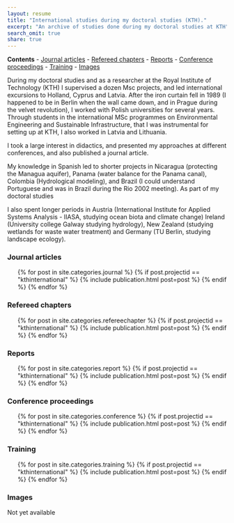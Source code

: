 ```yaml
---
layout: resume
title: "International studies during my doctoral studies (KTH)."
excerpt: "An archive of studies done during my doctoral studies at KTH"
search_omit: true
share: true
---
```

**Contents**
	\- [Journal articles](#journal-articles)
	\- [Refereed chapters](#refereed-chapters)
	\- [Reports](#reports)
	\- [Conference proceedings](#conference-proceedings)
	\- [Training](#training)
	\- [Images](#images)

During my doctoral studies and as a researcher at the Royal Institute of Technology (KTH) I supervised a dozen Msc projects, and led international excursions to Holland, Cyprus and Latvia. After the iron curtain fell in 1989 (I happened to be in Berlin when the wall came down, and in Prague during the velvet revolution), I worked with Polish universities for several years. Through students in the international MSc programmes on Environmental Engineering and Sustainable Infrastructure, that I was instrumental for setting up at KTH, I also worked in Latvia and Lithuania.

I took a large interest in didactics, and presented my approaches at different conferences, and also published a journal article.

My knowledge in Spanish led to shorter projects in Nicaragua (protecting the Managua aquifer), Panama (water balance for the Panama canal), Colombia (Hydrological modeling), and Brazil (I could understand Portuguese and was in Brazil during the Rio 2002 meeting). As part of my doctoral studies

I also spent longer periods in Austria (International Institute for Applied Systems Analysis - IIASA, studying ocean biota and climate change) Ireland (University college Galway studying hydrology), New Zealand (studying wetlands for waste water treatment) and Germany (TU Berlin, studying landscape ecology).

### Journal articles

<ul class="post-list">
{% for post in site.categories.journal %}
  {% if post.projectid == "kthinternational" %}
    {% include publication.html post=post %}
  {% endif %}
{% endfor %}  
</ul>

### Refereed chapters

<ul class="post-list">
{% for post in site.categories.refereechapter %}
  {% if post.projectid == "kthinternational" %}
    {% include publication.html post=post %}
  {% endif %}
{% endfor %}  
</ul>

### Reports

<ul class="post-list">
{% for post in site.categories.report %}
  {% if post.projectid == "kthinternational" %}
    {% include publication.html post=post %}
  {% endif %}
{% endfor %}  
</ul>

### Conference proceedings

<ul class="post-list">
{% for post in site.categories.conference %}
  {% if post.projectid == "kthinternational" %}
    {% include publication.html post=post %}
  {% endif %}
{% endfor %}  
</ul>

### Training

<ul class="post-list">
{% for post in site.categories.training %}
  {% if post.projectid == "kthinternational" %}
    {% include publication.html post=post %}
  {% endif %}
{% endfor %}  
</ul>

### Images

Not yet available
